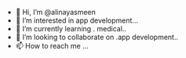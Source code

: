 - 👋 Hi, I’m @alinayasmeen
- 👀 I’m interested in app development...
- 🌱 I’m currently learning . medical..
- 💞️ I’m looking to collaborate on .app development..
- 📫 How to reach me ...

<!---
alinayasmeen/alinayasmeen is a ✨ special ✨ repository because its `README.md` (this file) appears on your GitHub profile.
You can click the Preview link to take a look at your changes.
--->
